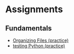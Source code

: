 # Assignments

## Fundamentals

- [Organizing Files (practice)](practice/organizing_files/README.md)
- [testing Python (practice)](practice/testing_python/README.md)
